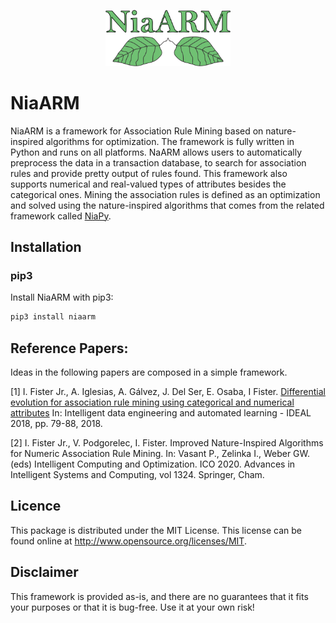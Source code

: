 <p align="center">
  <img width="200" src=".github/logo/logo.png">
</p>

# NiaARM
NiaARM is a framework for Association Rule Mining based on nature-inspired algorithms for optimization. The framework is fully written in Python and runs on all platforms.
NaARM allows users to automatically preprocess the data in a transaction database, to search for association rules and provide pretty output of rules found. This framework also supports numerical and real-valued types of attributes besides the categorical ones. Mining the association rules is defined as an optimization and solved using the nature-inspired algorithms that comes from the related framework called [NiaPy](https://github.com/NiaOrg/NiaPy).

## Installation

### pip3

Install NiaARM with pip3:

```sh
pip3 install niaarm
```

## Reference Papers:

Ideas in the following papers are composed in a simple framework.

[1] I. Fister Jr., A. Iglesias, A. Gálvez, J. Del Ser, E. Osaba, I Fister. [Differential evolution for association rule mining using categorical and numerical attributes](http://www.iztok-jr-fister.eu/static/publications/231.pdf) In: Intelligent data engineering and automated learning - IDEAL 2018, pp. 79-88, 2018.

[2] I. Fister Jr., V. Podgorelec, I. Fister. Improved Nature-Inspired Algorithms for Numeric Association Rule Mining. In: Vasant P., Zelinka I., Weber GW. (eds) Intelligent Computing and Optimization. ICO 2020. Advances in Intelligent Systems and Computing, vol 1324. Springer, Cham.

## Licence

This package is distributed under the MIT License. This license can be found online at <http://www.opensource.org/licenses/MIT>.

## Disclaimer

This framework is provided as-is, and there are no guarantees that it fits your purposes or that it is bug-free. Use it at your own risk!
